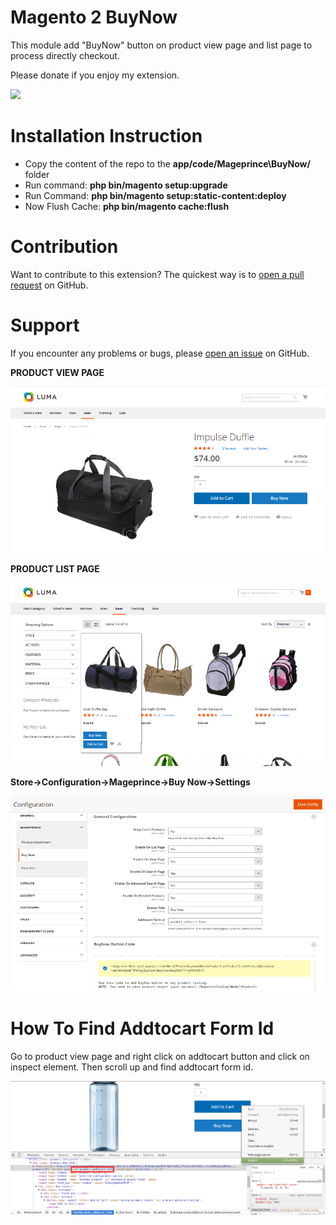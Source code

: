 # Magento 2 BuyNow 

This module add "BuyNow" button on product view page and list page to process directly checkout.

Please donate if you enjoy my extension.

[![](https://www.paypalobjects.com/en_US/i/btn/btn_donateCC_LG.gif)](https://www.paypal.com/cgi-bin/webscr?cmd=_s-xclick&hosted_button_id=TKAKY4KP65Z4A)

# Installation Instruction

* Copy the content of the repo to the <b>app/code/Mageprince\BuyNow/</b> folder
* Run command:
<b>php bin/magento setup:upgrade</b>
* Run Command:
<b>php bin/magento setup:static-content:deploy</b>
* Now Flush Cache: <b>php bin/magento cache:flush</b>

# Contribution

Want to contribute to this extension? The quickest way is to <a href="https://help.github.com/articles/about-pull-requests/">open a pull request</a> on GitHub.

# Support

If you encounter any problems or bugs, please <a href="https://github.com/mageprince/magento2-buynow/issues">open an issue</a> on GitHub.

<b>PRODUCT VIEW PAGE</b>

<img src="https://raw.githubusercontent.com/mageprince/all-module-screenshots/master/BuyNow/listpage.png" alt="View Page" border="0">

<b>PRODUCT LIST PAGE</b>

<img src="https://raw.githubusercontent.com/mageprince/all-module-screenshots/master/BuyNow/viewpage.png" alt="list page" border="0" />

<b>Store->Configuration->Mageprince->Buy Now->Settings</b>

<img src="https://raw.githubusercontent.com/mageprince/all-module-screenshots/master/BuyNow/admin-settings.png" alt="config settings" border="0" />

# How To Find Addtocart Form Id

Go to product view page and right click on addtocart button and click on inspect element. Then scroll up and find addtocart form id.

<img src="https://raw.githubusercontent.com/mageprince/all-module-screenshots/master/BuyNow/formid.png" alt="Form ID" border="0" />
